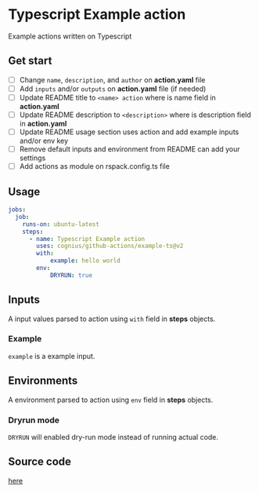 # Typescript Example action

Example actions written on Typescript

## Get start

<!-- THIS SECTION SHOULD BE REMOVED ONCE YOUR ACTION IS COMPLETED -->

- [ ] Change `name`, `description`, and `author` on **action.yaml** file
- [ ] Add `inputs` and/or `outputs` on **action.yaml** file (if needed)
- [ ] Update README title to `<name> action` where **<name>** is name field in **action.yaml**
- [ ] Update README description to `<description>` where **<description>** is description field in **action.yaml**
- [ ] Update README usage section uses action and add example inputs and/or env key
- [ ] Remove default inputs and environment from README can add your settings
- [ ] Add actions as module on rspack.config.ts file

## Usage

```yaml
jobs:
  job:
    runs-on: ubuntu-latest
    steps:
      - name: Typescript Example action
        uses: cognius/github-actions/example-ts@v2
        with:
            example: hello world
        env:
            DRYRUN: true
```

## Inputs

A input values parsed to action using `with` field in **steps** objects.

### Example

`example` is a example input.

## Environments

A environment parsed to action using `env` field in **steps** objects.

### Dryrun mode

`DRYRUN` will enabled dry-run mode instead of running actual code.

## Source code

[here](https://github.com/cognius/github-actions/tree/v2/.actions/src/example-ts)
